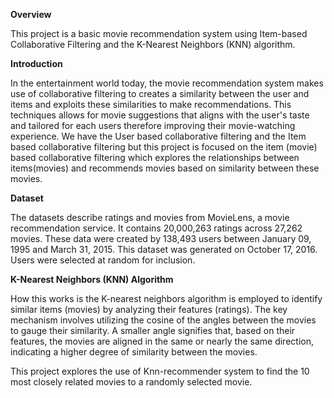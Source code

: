 **Overview**

This project is a basic movie recommendation system using Item-based Collaborative Filtering and the K-Nearest Neighbors (KNN) algorithm. 

**Introduction**

In the entertainment world today, the movie recommendation system makes use of collaborative filtering to creates a similarity between the user and items and exploits these similarities to make recommendations. This techniques allows for movie suggestions that aligns with the user's taste and tailored for each users therefore improving their movie-watching experience. We have the User based collaborative filtering and the Item based collaborative filtering but this project is focused on the item (movie) based collaborative filtering which explores the relationships between items(movies) and recommends movies based on similarity between these movies.


**Dataset**

The datasets describe ratings and movies from MovieLens, a movie recommendation service. It contains 20,000,263 ratings across 27,262 movies. These data were created by 138,493 users between January 09, 1995 and March 31, 2015. This dataset was generated on October 17, 2016. Users were selected at random for inclusion. 


**K-Nearest Neighbors (KNN) Algorithm**

How this works is the K-nearest neighbors algorithm is employed to identify similar items (movies) by analyzing their features (ratings). The key mechanism involves utilizing the cosine of the angles between the movies to gauge their similarity. A smaller angle signifies that, based on their features, the movies are aligned in the same or nearly the same direction, indicating a higher degree of similarity between the movies.

This project explores the use of Knn-recommender system to find the 10 most closely related movies to a randomly selected movie.



